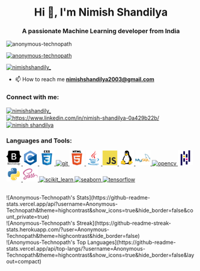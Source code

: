 <h1 align="center">Hi 👋, I'm Nimish Shandilya</h1>
<h3 align="center">A passionate Machine Learning developer from India</h3>

<p align="left"> <img src="https://komarev.com/ghpvc/?username=anonymous-technopath&label=Profile%20views&color=0e75b6&style=flat" alt="anonymous-technopath" /> </p>

<p align="left"> <a href="https://github.com/ryo-ma/github-profile-trophy"><img src="https://github-profile-trophy.vercel.app/?username=anonymous-technopath" alt="anonymous-technopath" /></a> </p>

<p align="left"> <a href="https://twitter.com/nimishshandily_" target="blank"><img src="https://img.shields.io/twitter/follow/nimishshandily_?logo=twitter&style=for-the-badge" alt="nimishshandily_" /></a> </p>

- 📫 How to reach me **nimishshandilya2003@gmail.com**

<h3 align="left">Connect with me:</h3>
<p align="left">
<a href="https://twitter.com/nimishshandily_" target="blank"><img align="center" src="https://raw.githubusercontent.com/rahuldkjain/github-profile-readme-generator/master/src/images/icons/Social/twitter.svg" alt="nimishshandily_" height="30" width="40" /></a>
<a href="https://www.linkedin.com/in/nimish-shandilya-0a429b22b/" target="blank"><img align="center" src="https://raw.githubusercontent.com/rahuldkjain/github-profile-readme-generator/master/src/images/icons/Social/linked-in-alt.svg" alt="https://www.linkedin.com/in/nimish-shandilya-0a429b22b/" height="30" width="40" /></a>
<a href="https://kaggle.com/nimishshandilya" target="blank"><img align="center" src="https://raw.githubusercontent.com/rahuldkjain/github-profile-readme-generator/master/src/images/icons/Social/kaggle.svg" alt="nimish shandilya" height="30" width="40" /></a>
</p>

<h3 align="left">Languages and Tools:</h3>
<p align="left"> <a href="https://getbootstrap.com" target="_blank" rel="noreferrer"> <img src="https://raw.githubusercontent.com/devicons/devicon/master/icons/bootstrap/bootstrap-plain-wordmark.svg" alt="bootstrap" width="40" height="40"/> </a> <a href="https://www.cprogramming.com/" target="_blank" rel="noreferrer"> <img src="https://raw.githubusercontent.com/devicons/devicon/master/icons/c/c-original.svg" alt="c" width="40" height="40"/> </a> <a href="https://www.w3schools.com/css/" target="_blank" rel="noreferrer"> <img src="https://raw.githubusercontent.com/devicons/devicon/master/icons/css3/css3-original-wordmark.svg" alt="css3" width="40" height="40"/> </a> <a href="https://git-scm.com/" target="_blank" rel="noreferrer"> <img src="https://www.vectorlogo.zone/logos/git-scm/git-scm-icon.svg" alt="git" width="40" height="40"/> </a> <a href="https://www.w3.org/html/" target="_blank" rel="noreferrer"> <img src="https://raw.githubusercontent.com/devicons/devicon/master/icons/html5/html5-original-wordmark.svg" alt="html5" width="40" height="40"/> </a> <a href="https://www.java.com" target="_blank" rel="noreferrer"> <img src="https://raw.githubusercontent.com/devicons/devicon/master/icons/java/java-original.svg" alt="java" width="40" height="40"/> </a> <a href="https://developer.mozilla.org/en-US/docs/Web/JavaScript" target="_blank" rel="noreferrer"> <img src="https://raw.githubusercontent.com/devicons/devicon/master/icons/javascript/javascript-original.svg" alt="javascript" width="40" height="40"/> </a> <a href="https://www.linux.org/" target="_blank" rel="noreferrer"> <img src="https://raw.githubusercontent.com/devicons/devicon/master/icons/linux/linux-original.svg" alt="linux" width="40" height="40"/> </a> <a href="https://www.mysql.com/" target="_blank" rel="noreferrer"> <img src="https://raw.githubusercontent.com/devicons/devicon/master/icons/mysql/mysql-original-wordmark.svg" alt="mysql" width="40" height="40"/> </a> <a href="https://opencv.org/" target="_blank" rel="noreferrer"> <img src="https://www.vectorlogo.zone/logos/opencv/opencv-icon.svg" alt="opencv" width="40" height="40"/> </a> <a href="https://pandas.pydata.org/" target="_blank" rel="noreferrer"> <img src="https://raw.githubusercontent.com/devicons/devicon/2ae2a900d2f041da66e950e4d48052658d850630/icons/pandas/pandas-original.svg" alt="pandas" width="40" height="40"/> </a> <a href="https://www.python.org" target="_blank" rel="noreferrer"> <img src="https://raw.githubusercontent.com/devicons/devicon/master/icons/python/python-original.svg" alt="python" width="40" height="40"/> </a> <a href="https://sass-lang.com" target="_blank" rel="noreferrer"> <img src="https://raw.githubusercontent.com/devicons/devicon/master/icons/sass/sass-original.svg" alt="sass" width="40" height="40"/> </a> <a href="https://scikit-learn.org/" target="_blank" rel="noreferrer"> <img src="https://upload.wikimedia.org/wikipedia/commons/0/05/Scikit_learn_logo_small.svg" alt="scikit_learn" width="40" height="40"/> </a> <a href="https://seaborn.pydata.org/" target="_blank" rel="noreferrer"> <img src="https://seaborn.pydata.org/_images/logo-mark-lightbg.svg" alt="seaborn" width="40" height="40"/> </a> <a href="https://www.tensorflow.org" target="_blank" rel="noreferrer"> <img src="https://www.vectorlogo.zone/logos/tensorflow/tensorflow-icon.svg" alt="tensorflow" width="40" height="40"/> </a> </p>
<br>
![Anonymous-Technopath's Stats](https://github-readme-stats.vercel.app/api?username=Anonymous-Technopath&theme=highcontrast&show_icons=true&hide_border=false&count_private=true)
<br>
![Anonymous-Technopath's Streak](https://github-readme-streak-stats.herokuapp.com/?user=Anonymous-Technopath&theme=highcontrast&hide_border=false)
<br>
![Anonymous-Technopath's Top Languages](https://github-readme-stats.vercel.app/api/top-langs/?username=Anonymous-Technopath&theme=highcontrast&show_icons=true&hide_border=false&layout=compact)
<br>
<!-- <p><img align="left" src="https://github-readme-stats.vercel.app/api/top-langs?username=anonymous-technopath&show_icons=true&locale=en&layout=compact" alt="anonymous-technopath" /></p>  -->

<!-- <p>&nbsp;<img align="center" src="https://github-readme-stats.vercel.app/api?username=anonymous-technopath&show_icons=true&locale=en" alt="anonymous-technopath" /></p>-->

<!-- <p><img align="center" src="https://github-readme-streak-stats.herokuapp.com/?user=anonymous-technopath&" alt="anonymous-technopath" /></p> -->
